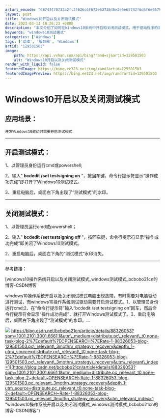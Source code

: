```yaml
---
arturl_encode: "68747470733a2f:2f626c6f672e6373646e2e6e65742f6d6f6e6579746563682f:61727469636c652f64657461696c732f313239353031353033"
layout: post
title: "Windows10开启以及关闭测试模式"
date: 2023-03-13 18:26:23 +0800
description: "本文介绍了如何在Windows10系统中开启和关闭测试模式，用于驱动程序的测试。开启涉及使用管理员权"
keywords: "windows10测试模式"
categories: ['Windows']
tags: ['运维', '服务器', 'Windows']
artid: "129501503"
image:
    path: https://api.vvhan.com/api/bing?rand=sj&artid=129501503
    alt: "Windows10开启以及关闭测试模式"
render_with_liquid: false
featuredImage: https://bing.ee123.net/img/rand?artid=129501503
featuredImagePreview: https://bing.ee123.net/img/rand?artid=129501503
---
```


# Windows10开启以及关闭测试模式

## 应用场景：

`开发Windows10驱动时需要开启测试模式`

---

## 开启测试模式：

1、以管理员身份运行cmd或powershell;

2、输入"
**bcdedit /set testsigning on**
"，按回车键，命令行提示符显示“操作成功完成”即打开了Windows10测试模式。

3、重启电脑后，桌面右下角出现了“测试模式”的水印。

---

## 关闭测试模式：

1、以管理员运行cmd或powershell；

2、输入"
**bcdedit /set testsigning off**
"，按回车键，命令行提示符显示“操作成功完成”即关闭了Windows10测试模式。

2、重启电脑后，桌面右下角的“测试模式”水印消失。

---

参考链接：

[windows10操作系统开启以及关闭测试模式\_windows测试模式\_bcbobo21cn的博客-CSDN博客

windows10操作系统开启以及关闭测试模式电脑出现故障，有时需要对电脑驱动进行测试，而windows10操作系统测试驱动需要开启测试模式。1、以管理员身份运行cmd;2、在“命令行提示符”输入“bcdedit /set testsigning on”回车，然后命令行提示符会显示“操作成功完成”，就打开Windows测试模式了。3、重启电脑后，桌面右下角出现了“测试模式”的水印。...

![](https://i-blog.csdnimg.cn/blog_migrate/be19846480ab44ce477585fc567aeaa0.png)
https://blog.csdn.net/bcbobo21cn/article/details/88326053?spm=1001.2101.3001.6661.1&utm\_medium=distribute.pc\_relevant\_t0.none-task-blog-2%7Edefault%7EOPENSEARCH%7ERate-1-88326053-blog-129501503.pc\_relevant\_3mothn\_strategy\_recovery&depth\_1-utm\_source=distribute.pc\_relevant\_t0.none-task-blog-2%7Edefault%7EOPENSEARCH%7ERate-1-88326053-blog-129501503.pc\_relevant\_3mothn\_strategy\_recovery&utm\_relevant\_index=1](https://blog.csdn.net/bcbobo21cn/article/details/88326053?spm=1001.2101.3001.6661.1&utm_medium=distribute.pc_relevant_t0.none-task-blog-2~default~OPENSEARCH~Rate-1-88326053-blog-129501503.pc_relevant_3mothn_strategy_recovery&depth_1-utm_source=distribute.pc_relevant_t0.none-task-blog-2~default~OPENSEARCH~Rate-1-88326053-blog-129501503.pc_relevant_3mothn_strategy_recovery&utm_relevant_index=1 "windows10操作系统开启以及关闭测试模式_windows测试模式_bcbobo21cn的博客-CSDN博客")